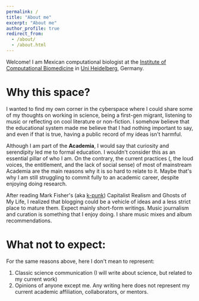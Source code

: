 ```yaml
---
permalink: /
title: "About me"
excerpt: "About me"
author_profile: true
redirect_from: 
  - /about/
  - /about.html
---
```


Welcome! I am Mexican computational biologist at the [Institute of Computational Biomedicine](https://saezlab.org/) in [Uni Heidelberg](https://www.uni-heidelberg.de/en), Germany.

Why this space?
======
I wanted to find my own corner in the cyberspace where I could share some of my thoughts on working in science, being a first-gen migrant, listening to music or reflecting on cool literature or non-fiction. I somehow believe that the educational system made me believe that I had nothing important to say, and even if that is true, having a public record of my ideas isn't harmful.

Although I am part of the **Academia**, I would say that curiosity and serendipity led me to formal education. I wouldn't consider this as an essential pillar of who I am. On the contrary, the current practices (, the loud voices, the entitlement, and the lack of social sense) of most of mainstream Academia are the main reasons why it is so hard to relate to it. Maybe that's why I am still struggling to commit fully to an academic career, despite enjoying doing research. 

After reading Mark Fisher's (aka [k-punk](https://k-punk.org/)) Capitalist Realism and Ghosts of My Life, I realized that blogging could be a vehicle of ideas and a less strict place to mature them. Expect mainly short-form writings. Music journalism and curation is something that I enjoy doing. I share music mixes and album recommendations. 

What not to expect:
======
For the same reasons above, here I don't mean to represent:

1. Classic science communication (I will write about science, but related to my current work)
2. Opinions of anyone except me. Any writing here does not represent my current academic affiliation, collaborators, or mentors.